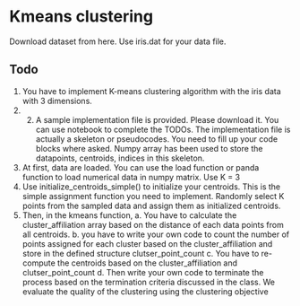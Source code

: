 # Kmeans clustering 
Download dataset from here. Use iris.dat for your data file. 
## Todo
1. You have to implement K-means clustering algorithm with the iris data with 3 dimensions.
2. 2. A sample implementation file is provided. Please download it. You can use notebook to complete the TODOs. The implementation file is actually a skeleton or pseudocodes. You need to fill up your code blocks where asked. Numpy array has been used to store the datapoints, centroids, indices in this skeleton.
3. At first, data are loaded. You can use the load function or panda function to load numerical data in numpy matrix. Use K = 3
4. Use initialize_centroids_simple() to initialize your centroids. This is the simple assignment function you need to implement. Randomly select K points from the sampled data and assign them as initialized centroids.
5. Then, in the kmeans function,
  a. You have to calculate the cluster_affiliation array based on the distance of each data points from all centroids.
  b. you have to write your own code to count the number of points assigned for each cluster based on the cluster_affiliation and store in the defined structure clutser_point_count
  c. You have to re-compute the centroids based on the cluster_affiliation and clutser_point_count
  d. Then write your own code to terminate the process based on the termination criteria discussed in the class. We evaluate the quality of the clustering using the clustering objective
